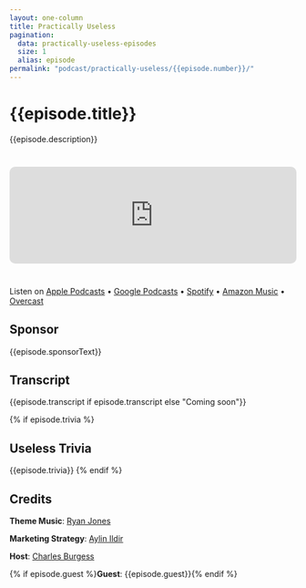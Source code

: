 ```yaml
---
layout: one-column
title: Practically Useless
pagination:
  data: practically-useless-episodes
  size: 1
  alias: episode
permalink: "podcast/practically-useless/{{episode.number}}/"
---
```


# {{episode.title}}

{{episode.description}}

<div style="width: 100%; height: 170px; margin: 40px 0; border-radius: 10px; overflow: hidden;">
  <iframe style="width: 100%; height: 170px;" frameborder="no" scrolling="no" seamless src="https://player.captivate.fm/episode/{{episode.id}}/"></iframe>
</div>

Listen on [Apple Podcasts](https://podcasts.apple.com/us/podcast/practically-useless/id1552626100?l=es) • [Google Podcasts](https://podcasts.google.com/feed/aHR0cHM6Ly9mZWVkcy5jYXB0aXZhdGUuZm0vcHJhY3RpY2FsbHktdXNlbGVzcy8) • [Spotify](https://open.spotify.com/show/0mtYElrOkNqQpeRIjETiiZ) • [Amazon Music](https://music.amazon.com/podcasts/a3d7e8ee-f914-4c96-b19a-186c8b556cd5/Practically-Useless) • [Overcast](https://overcast.fm/itunes1552626100)

## Sponsor

{{episode.sponsorText}}

## Transcript

{{episode.transcript if episode.transcript else "Coming soon"}}

{% if episode.trivia %}
## Useless Trivia

{{episode.trivia}}
{% endif %}

## Credits

**Theme Music**: [Ryan Jones](https://www.fiverr.com/ryjones)

**Marketing Strategy**: [Aylin Ildir](https://vividmktng.com)

**Host**: [Charles Burgess](/about)

{% if episode.guest %}**Guest**: {{episode.guest}}{% endif %}
